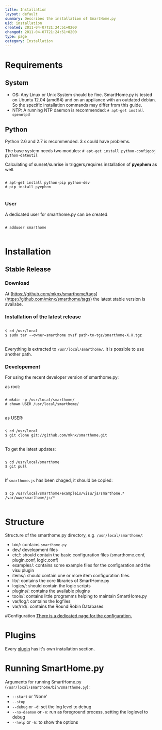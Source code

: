 ```yaml
---
title: Installation
layout: default
summary: Describes the installation of SmartHome.py
uid: installation
created: 2011-04-07T21:24:51+0200
changed: 2011-04-07T21:24:51+0200
type: page
category: Installation
---
```


Requirements
============

System
------

* OS: Any Linux or Unix System should be fine. SmartHome.py is tested on Ubuntu 12.04 (amd64) and on an appliance with an outdated debian. So the specific installation commands may differ from this guide.
* NTP: A running NTP daemon is recommended: `# apt-get install openntpd`

Python
------
Python 2.6 and 2.7 is recommended. 3.x could have problems.

The base system needs two modules: `# apt-get install python-configobj python-dateutil`

Calculating of sunset/sunrise in triggers,requires installation of **pyephem** as well.

<pre>
<code>
# apt-get install python-pip python-dev
# pip install pyephem
</code>
</pre>

### User
A dedicated user for smarthome.py can be created: 
<pre>
<code>
# adduser smarthome
</code>
</pre>

# Installation

## Stable Release

### Download
At [https://github.com/mknx/smarthome/tags](https://github.com/mknx/smarthome/tags) the latest stable version is availabe.

### Installation of the latest release

<pre>
<code>
$ cd /usr/local
$ sudo tar --owner=smarthome xvzf path-to-tgz/smarthome-X.X.tgz
</code>
</pre>

Everything is extracted to <code>/usr/local/smarthome/</code>. It is possible to use another path.

### Developement
For using the recent developer version of smarthome.py:

as root:

<pre>
<code>
# mkdir -p /usr/local/smarthome/
# chown USER /usr/local/smarthome/
</code>
</pre>

as USER:

<pre>
<code>
$ cd /usr/local
$ git clone git://github.com/mknx/smarthome.git
</code>
</pre>

To get the latest updates:

<pre>
<code>
$ cd /usr/local/smarthome
$ git pull
</code>
</pre>

If `smarthome.js` has been chaged, it should be copied:

<pre>
<code>
$ cp /usr/local/smarthome/exampleis/visu/js/smarthome.* /var/www/smarthome/js/*
</code>
</pre>

# Structure
Structure of the smarthome.py directory, e.g. <code>/usr/local/smarthome/</code>:

 * bin/: contains <code>smarthome.py</code>
 * dev/ development files
 * etc/: should contain the basic configuration files (smarthome.conf, plugin.conf, logic.conf)
 * examples/: contains some example files for the configaration and the visu plugin
 * items/: should contain one or more item configuration files.
 * lib/: contains the core libraries of SmartHome.py
 * logics/: should contain the logic scripts
 * plugins/: contains the available plugins
 * tools/: contains little programms helping to maintain SmartHome.py
 * var/log/: contains the logfiles
 * var/rrd/: contains the Round Robin Databases

#Configuration
[There is a dedicated page for the configuration.](/smarthome/config)

Plugins
=======
Every [plugin](/smarthome/plugins/) has it's own installation section.

Running SmartHome.py
====================
Arguments for running SmartHome.py (`/usr/local/smarthome/bin/smarthome.py`):

* `--start` or 'None'
* `--stop`
* `--debug` or `-d`: set the log level to debug
* `--no-daemon` or `-n`: run as foreground process, setting the loglevel to debug
* `--help` or `-h`: to show the options
